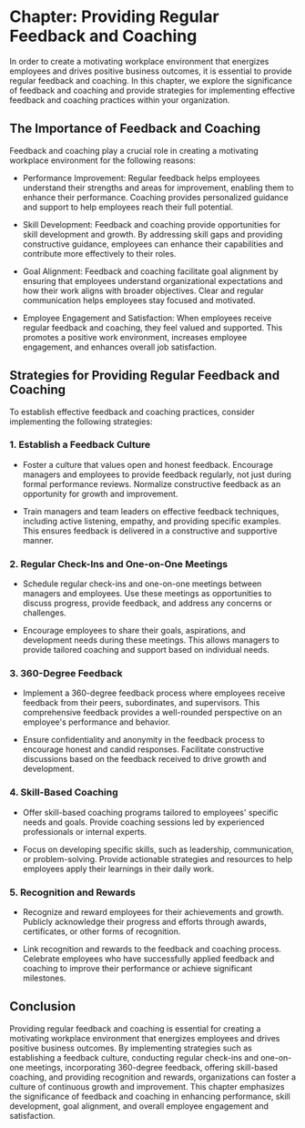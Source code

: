 Chapter: Providing Regular Feedback and Coaching
================================================

In order to create a motivating workplace environment that energizes employees and drives positive business outcomes, it is essential to provide regular feedback and coaching. In this chapter, we explore the significance of feedback and coaching and provide strategies for implementing effective feedback and coaching practices within your organization.

The Importance of Feedback and Coaching
---------------------------------------

Feedback and coaching play a crucial role in creating a motivating workplace environment for the following reasons:

* Performance Improvement: Regular feedback helps employees understand their strengths and areas for improvement, enabling them to enhance their performance. Coaching provides personalized guidance and support to help employees reach their full potential.

* Skill Development: Feedback and coaching provide opportunities for skill development and growth. By addressing skill gaps and providing constructive guidance, employees can enhance their capabilities and contribute more effectively to their roles.

* Goal Alignment: Feedback and coaching facilitate goal alignment by ensuring that employees understand organizational expectations and how their work aligns with broader objectives. Clear and regular communication helps employees stay focused and motivated.

* Employee Engagement and Satisfaction: When employees receive regular feedback and coaching, they feel valued and supported. This promotes a positive work environment, increases employee engagement, and enhances overall job satisfaction.

Strategies for Providing Regular Feedback and Coaching
------------------------------------------------------

To establish effective feedback and coaching practices, consider implementing the following strategies:

### 1. Establish a Feedback Culture

* Foster a culture that values open and honest feedback. Encourage managers and employees to provide feedback regularly, not just during formal performance reviews. Normalize constructive feedback as an opportunity for growth and improvement.

* Train managers and team leaders on effective feedback techniques, including active listening, empathy, and providing specific examples. This ensures feedback is delivered in a constructive and supportive manner.

### 2. Regular Check-Ins and One-on-One Meetings

* Schedule regular check-ins and one-on-one meetings between managers and employees. Use these meetings as opportunities to discuss progress, provide feedback, and address any concerns or challenges.

* Encourage employees to share their goals, aspirations, and development needs during these meetings. This allows managers to provide tailored coaching and support based on individual needs.

### 3. 360-Degree Feedback

* Implement a 360-degree feedback process where employees receive feedback from their peers, subordinates, and supervisors. This comprehensive feedback provides a well-rounded perspective on an employee's performance and behavior.

* Ensure confidentiality and anonymity in the feedback process to encourage honest and candid responses. Facilitate constructive discussions based on the feedback received to drive growth and development.

### 4. Skill-Based Coaching

* Offer skill-based coaching programs tailored to employees' specific needs and goals. Provide coaching sessions led by experienced professionals or internal experts.

* Focus on developing specific skills, such as leadership, communication, or problem-solving. Provide actionable strategies and resources to help employees apply their learnings in their daily work.

### 5. Recognition and Rewards

* Recognize and reward employees for their achievements and growth. Publicly acknowledge their progress and efforts through awards, certificates, or other forms of recognition.

* Link recognition and rewards to the feedback and coaching process. Celebrate employees who have successfully applied feedback and coaching to improve their performance or achieve significant milestones.

Conclusion
----------

Providing regular feedback and coaching is essential for creating a motivating workplace environment that energizes employees and drives positive business outcomes. By implementing strategies such as establishing a feedback culture, conducting regular check-ins and one-on-one meetings, incorporating 360-degree feedback, offering skill-based coaching, and providing recognition and rewards, organizations can foster a culture of continuous growth and improvement. This chapter emphasizes the significance of feedback and coaching in enhancing performance, skill development, goal alignment, and overall employee engagement and satisfaction.
